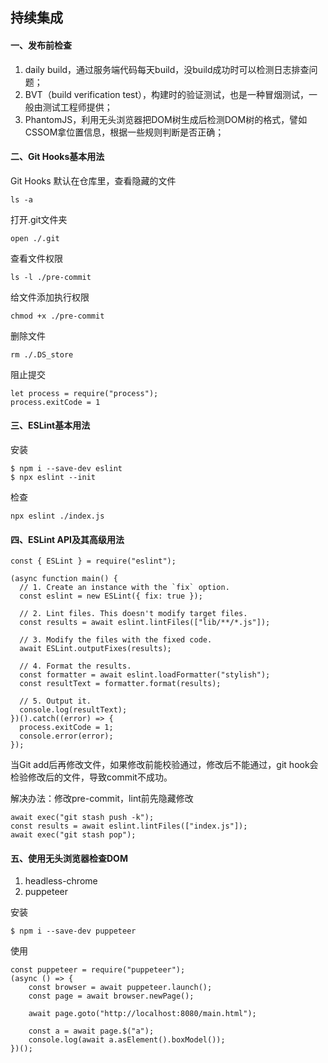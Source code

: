 ## 持续集成


#### 一、发布前检查
1. daily build，通过服务端代码每天build，没build成功时可以检测日志排查问题；
2. BVT（build verification test），构建时的验证测试，也是一种冒烟测试，一般由测试工程师提供；
3. PhantomJS，利用无头浏览器把DOM树生成后检测DOM树的格式，譬如CSSOM拿位置信息，根据一些规则判断是否正确；

#### 二、Git Hooks基本用法
Git Hooks 默认在仓库里，查看隐藏的文件
```
ls -a
```

打开.git文件夹
```
open ./.git 
```

查看文件权限
```
ls -l ./pre-commit
```

给文件添加执行权限

```
chmod +x ./pre-commit
```

删除文件

```
rm ./.DS_store
```

阻止提交
```
let process = require("process");
process.exitCode = 1
```

#### 三、ESLint基本用法
安装
```
$ npm i --save-dev eslint
$ npx eslint --init
```
检查
```
npx eslint ./index.js
```
#### 四、ESLint API及其高级用法

```
const { ESLint } = require("eslint");

(async function main() {
  // 1. Create an instance with the `fix` option.
  const eslint = new ESLint({ fix: true });

  // 2. Lint files. This doesn't modify target files.
  const results = await eslint.lintFiles(["lib/**/*.js"]);

  // 3. Modify the files with the fixed code.
  await ESLint.outputFixes(results);

  // 4. Format the results.
  const formatter = await eslint.loadFormatter("stylish");
  const resultText = formatter.format(results);

  // 5. Output it.
  console.log(resultText);
})().catch((error) => {
  process.exitCode = 1;
  console.error(error);
});
```

当Git add后再修改文件，如果修改前能校验通过，修改后不能通过，git hook会检验修改后的文件，导致commit不成功。

解决办法：修改pre-commit，lint前先隐藏修改
```
await exec("git stash push -k");
const results = await eslint.lintFiles(["index.js"]);
await exec("git stash pop");
```

#### 五、使用无头浏览器检查DOM
1. headless-chrome
2. puppeteer

安装
```
$ npm i --save-dev puppeteer
```

使用
```
const puppeteer = require("puppeteer");
(async () => {
    const browser = await puppeteer.launch();
    const page = await browser.newPage();
    
    await page.goto("http://localhost:8080/main.html");

    const a = await page.$("a");
    console.log(await a.asElement().boxModel());
})();
```